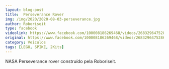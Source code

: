 ```yaml
---
layout: blog-post
title:  Perseverance Rover
img: /img/2020/2020-08-03-perseverance.jpg
author: Roboriseit
type: facebook
videolink: https://www.facebook.com/100008186269468/videos/2683296475286535
original: https://www.facebook.com/100008186269468/videos/2683296475286535
category: Veiculos
tags: [LEGO, SPIKE, 2Kits]
---
```

NASA Perseverance rover construído pela Roboriseit.